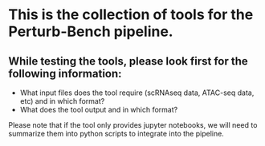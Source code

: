 # This is the collection of tools for the Perturb-Bench pipeline.

## While testing the tools, please look first for the following information:

- What input files does the tool require (scRNAseq data, ATAC-seq data, etc) and in which format?
- What does the tool output and in which format?

Please note that if the tool only provides jupyter notebooks, we will need to summarize them into python scripts to integrate into the pipeline.
